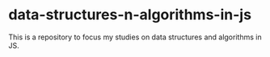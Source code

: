 # data-structures-n-algorithms-in-js

This is a repository to focus my studies on data structures and algorithms in JS.
